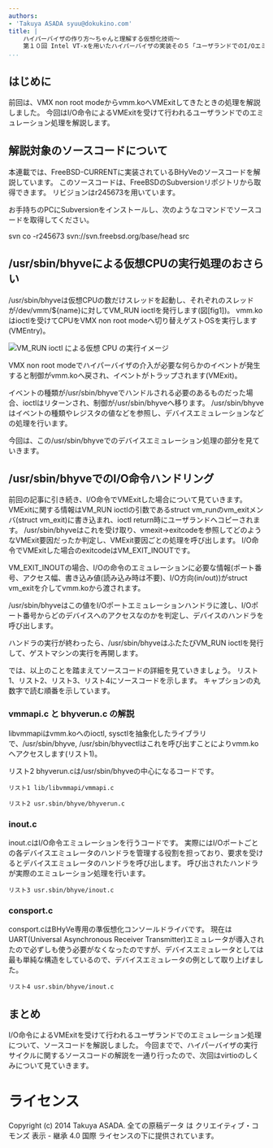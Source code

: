 ```yaml
---
authors:
- 'Takuya ASADA syuu@dokukino.com'
title: |
    ハイパーバイザの作り方～ちゃんと理解する仮想化技術～ 
    第１０回 Intel VT-xを用いたハイパーバイザの実装その５「ユーザランドでのI/Oエミュレーション」
...
```


## はじめに

前回は、VMX non root modeからvmm.koへVMExitしてきたときの処理を解説しました。
今回はI/O命令によるVMExitを受けて行われるユーザランドでのエミュレーション処理を解説します。

## 解説対象のソースコードについて

本連載では、FreeBSD-CURRENTに実装されているBHyVeのソースコードを解説しています。
このソースコードは、FreeBSDのSubversionリポジトリから取得できます。
リビジョンはr245673を用いています。

お手持ちのPCにSubversionをインストールし、次のようなコマンドでソースコードを取得してください。

svn co -r245673 svn://svn.freebsd.org/base/head src

## /usr/sbin/bhyveによる仮想CPUの実行処理のおさらい

/usr/sbin/bhyveは仮想CPUの数だけスレッドを起動し、それぞれのスレッドが/dev/vmm/${name}に対してVM_RUN ioctlを発行します(図[fig1])。
vmm.koはioctlを受けてCPUをVMX non root modeへ切り替えゲストOSを実行します(VMEntry)。

![VM_RUN ioctl による仮想 CPU の実行イメージ](figures/part10_fig1 "図1")

VMX non root modeでハイパーバイザの介入が必要な何らかのイベントが発生すると制御がvmm.koへ戻され、イベントがトラップされます(VMExit)。

イベントの種類が/usr/sbin/bhyveでハンドルされる必要のあるものだった場合、ioctlはリターンされ、制御が/usr/sbin/bhyveへ移ります。
/usr/sbin/bhyveはイベントの種類やレジスタの値などを参照し、デバイスエミュレーションなどの処理を行います。

今回は、この/usr/sbin/bhyveでのデバイスエミュレーション処理の部分を見ていきます。

## /usr/sbin/bhyveでのI/O命令ハンドリング

前回の記事に引き続き、I/O命令でVMExitした場合について見ていきます。
VMExitに関する情報はVM_RUN ioctlの引数であるstruct vm_runのvm_exitメンバ(struct vm_exit)に書き込まれ、ioctl return時にユーザランドへコピーされます。
/usr/sbin/bhyveはこれを受け取り、vmexit->exitcodeを参照してどのようなVMExit要因だったか判定し、VMExit要因ごとの処理を呼び出します。
I/O命令でVMExitした場合のexitcodeはVM_EXIT_INOUTです。

VM_EXIT_INOUTの場合、I/Oの命令のエミュレーションに必要な情報(ポート番号、アクセス幅、書き込み値(読み込み時は不要)、I/O方向(in/out))がstruct vm_exitを介してvmm.koから渡されます。

/usr/sbin/bhyveはこの値をI/Oポートエミュレーションハンドラに渡し、I/Oポート番号からどのデバイスへのアクセスなのかを判定し、デバイスのハンドラを呼び出します。

ハンドラの実行が終わったら、/usr/sbin/bhyveはふたたびVM_RUN ioctlを発行して、ゲストマシンの実行を再開します。

では、以上のことを踏まえてソースコードの詳細を見ていきましょう。
リスト1、リスト2、リスト3、リスト4にソースコードを示します。
キャプションの丸数字で読む順番を示しています。

### vmmapi.c と bhyverun.c の解説

libvmmapiはvmm.koへのioctl, sysctlを抽象化したライブラリで、/usr/sbin/bhyve, /usr/sbin/bhyvectlはこれを呼び出すことによりvmm.koへアクセスします(リスト1)。

リスト2 bhyverun.cは/usr/sbin/bhyveの中心になるコードです。

```
リスト1 lib/libvmmapi/vmmapi.c

```
```
リスト2 usr.sbin/bhyve/bhyverun.c

```


### inout.c

inout.cはI/O命令エミュレーションを行うコードです。
実際にはI/Oポートごとの各デバイスエミュレータのハンドラを管理する役割を担っており、要求を受けるとデバイスエミュレータのハンドラを呼び出します。
呼び出されたハンドラが実際のエミュレーション処理を行います。


```
リスト3 usr.sbin/bhyve/inout.c

```

### consport.c

consport.cはBHyVe専用の準仮想化コンソールドライバです。
現在はUART(Universal Asynchronous Receiver Transmitter)エミュレータが導入されたので必ずしも使う必要がなくなったのですが、デバイスエミュレータとしては最も単純な構造をしているので、デバイスエミュレータの例として取り上げました。

```
リスト4 usr.sbin/bhyve/inout.c

```


## まとめ

I/O命令によるVMExitを受けて行われるユーザランドでのエミュレーション処理について、ソースコードを解説しました。
今回までで、ハイパーバイザの実行サイクルに関するソースコードの解説を一通り行ったので、次回はvirtioのしくみについて見ていきます。

ライセンス
==========

Copyright (c) 2014 Takuya ASADA. 全ての原稿データ は
クリエイティブ・コモンズ 表示 - 継承 4.0 国際
ライセンスの下に提供されています。
